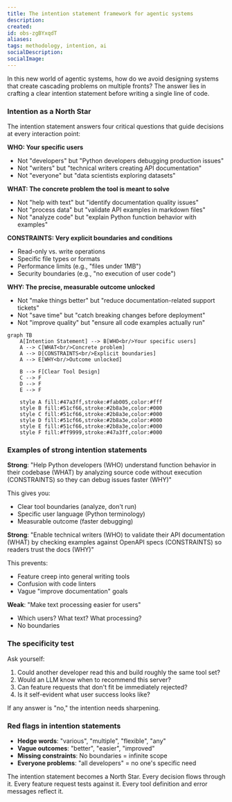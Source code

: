 ```yaml
---
title: The intention statement framework for agentic systems
description:
created:
id: obs-zgBYxqdT
aliases:
tags: methodology, intention, ai
socialDescription:
socialImage:
---
```


In this new world of agentic systems, how do we avoid designing systems that create cascading problems on multiple fronts? The answer lies in crafting a clear intention statement before writing a single line of code.

### Intention as a North Star

The intention statement answers four critical questions that guide decisions at every interaction point:

**WHO: Your specific users**

- Not "developers" but "Python developers debugging production issues"
- Not "writers" but "technical writers creating API documentation"
- Not "everyone" but "data scientists exploring datasets"

**WHAT: The concrete problem the tool is meant to solve**

- Not "help with text" but "identify documentation quality issues"
- Not "process data" but "validate API examples in markdown files"
- Not "analyze code" but "explain Python function behavior with examples"

**CONSTRAINTS: Very explicit boundaries and conditions**

- Read-only vs. write operations
- Specific file types or formats
- Performance limits (e.g., "files under 1MB")
- Security boundaries (e.g., "no execution of user code")

**WHY: The precise, measurable outcome unlocked**

- Not "make things better" but "reduce documentation-related support tickets"
- Not "save time" but "catch breaking changes before deployment"
- Not "improve quality" but "ensure all code examples actually run"

```mermaid
graph TB
    A[Intention Statement] --> B[WHO<br/>Your specific users]
    A --> C[WHAT<br/>Concrete problem]
    A --> D[CONSTRAINTS<br/>Explicit boundaries]
    A --> E[WHY<br/>Outcome unlocked]

    B --> F[Clear Tool Design]
    C --> F
    D --> F
    E --> F

    style A fill:#47a3ff,stroke:#fab005,color:#fff
    style B fill:#51cf66,stroke:#2b8a3e,color:#000
    style C fill:#51cf66,stroke:#2b8a3e,color:#000
    style D fill:#51cf66,stroke:#2b8a3e,color:#000
    style E fill:#51cf66,stroke:#2b8a3e,color:#000
    style F fill:#ff9999,stroke:#47a3ff,color:#000
```

### Examples of strong intention statements

**Strong**: "Help Python developers (WHO) understand function behavior in their codebase (WHAT) by analyzing source code without execution (CONSTRAINTS) so they can debug issues faster (WHY)"

This gives you:

- Clear tool boundaries (analyze, don't run)
- Specific user language (Python terminology)
- Measurable outcome (faster debugging)

**Strong**: "Enable technical writers (WHO) to validate their API documentation (WHAT) by checking examples against OpenAPI specs (CONSTRAINTS) so readers trust the docs (WHY)"

This prevents:

- Feature creep into general writing tools
- Confusion with code linters
- Vague "improve documentation" goals

**Weak**: "Make text processing easier for users"

- Which users? What text? What processing?
- No boundaries

### The specificity test

Ask yourself:

1. Could another developer read this and build roughly the same tool set?
2. Would an LLM know when to recommend this server?
3. Can feature requests that don't fit be immediately rejected?
4. Is it self-evident what user success looks like?

If any answer is "no," the intention needs sharpening.

### Red flags in intention statements

- **Hedge words**: "various", "multiple", "flexible", "any"
- **Vague outcomes**: "better", "easier", "improved"
- **Missing constraints**: No boundaries = infinite scope
- **Everyone problems**: "all developers" = no one's specific need

The intention statement becomes a North Star. Every decision flows through it. Every feature request tests against it. Every tool definition and error messages reflect it.
